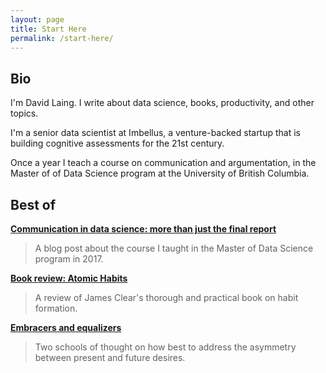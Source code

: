 ```yaml
---
layout: page
title: Start Here
permalink: /start-here/
---
```


## Bio

I'm David Laing. I write about data science, books, productivity, and other topics. 

I'm a senior data scientist at Imbellus, a venture-backed startup that is building cognitive assessments for the 21st century. 

Once a year I teach a course on communication and argumentation, in the Master of of Data Science program at the University of British Columbia.

## Best of

[**Communication in data science: more than just the final report**](https://davidklaing.com/blog/2017/11/10/communication-in-data-science.html)

> A blog post about the course I taught in the Master of Data Science program in 2017.

[**Book review: Atomic Habits**](https://davidklaing.com/blog/books/2019/01/14/atomic-habits.html)

> A review of James Clear's thorough and practical book on habit formation.

[**Embracers and equalizers**](<https://davidklaing.com/blog/2018/12/24/embracers-and-equalizers.html>)

> Two schools of thought on how best to address the asymmetry between present and future desires.

